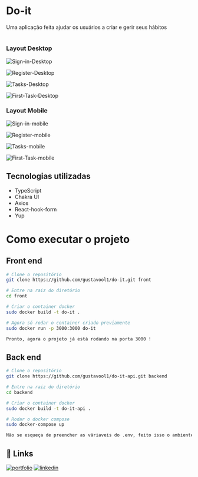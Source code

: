 
# Do-it

Uma aplicação feita ajudar os usuários a criar e gerir seus hábitos

#
### Layout Desktop

![Sign-in-Desktop](https://github.com/gustavool1/do-it/blob/main/src/assets/app-design/signin-desktop.png?raw=true)

![Register-Desktop](https://github.com/gustavool1/do-it/blob/main/src/assets/app-design/register-desktop.png?raw=true)

![Tasks-Desktop](https://github.com/gustavool1/do-it/blob/main/src/assets/app-design/tasks-desktop.png?raw=true)

![First-Task-Desktop](https://github.com/gustavool1/do-it/blob/main/src/assets/app-design/create-first-task-desktop.png?raw=true)

### Layout Mobile

![Sign-in-mobile](https://github.com/gustavool1/do-it/blob/main/src/assets/app-design/signin-mobile.png?raw=true)

![Register-mobile](https://github.com/gustavool1/do-it/blob/main/src/assets/app-design/register-mobile.png?raw=true)

![Tasks-mobile](https://github.com/gustavool1/do-it/blob/main/src/assets/app-design/tasks-mobile.png?raw=true)

![First-Task-mobile](https://github.com/gustavool1/do-it/blob/main/src/assets/app-design/create-first-task-mobile.png?raw=true)



## Tecnologias utilizadas
- TypeScript
- Chakra UI
- Axios 
- React-hook-form
- Yup


# Como executar o projeto

## Front end

``` bash
# Clone o repositório
git clone https://github.com/gustavool1/do-it.git front

# Entre na raiz do diretório 
cd front

# Criar o container docker
sudo docker build -t do-it . 

# Agora só rodar o container criado previamente
sudo docker run -p 3000:3000 do-it

Pronto, agora o projeto já está rodando na porta 3000 !
```

## Back end

``` bash
# Clone o repositório
git clone https://github.com/gustavool1/do-it-api.git backend

# Entre na raiz do diretório
cd backend

# Criar o container docker 
sudo docker build -t do-it-api .

# Rodar o docker compose 
sudo docker-compose up

Não se esqueça de preencher as váriaveis do .env, feito isso o ambiente estará pronto, agora o projeto já está rodando na porta 3001 !
```
## 🔗 Links
[![portfolio](https://img.shields.io/badge/my_portfolio-000?style=for-the-badge&logo=ko-fi&logoColor=white)](https://portifolio-gustavool1.vercel.app/)
[![linkedin](https://img.shields.io/badge/linkedin-0A66C2?style=for-the-badge&logo=linkedin&logoColor=white)](https://www.linkedin.com/in/gustavo-oliveira01011/)


